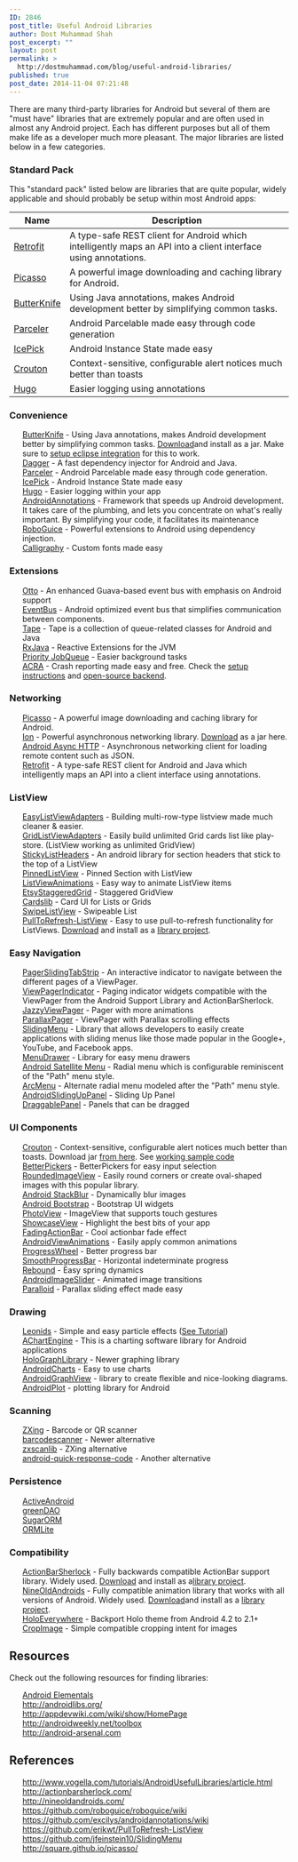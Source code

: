 ```yaml
---
ID: 2846
post_title: Useful Android Libraries
author: Dost Muhammad Shah
post_excerpt: ""
layout: post
permalink: >
  http://dostmuhammad.com/blog/useful-android-libraries/
published: true
post_date: 2014-11-04 07:21:48
---
```

There are many third-party libraries for Android but several of them are "must have" libraries that are extremely popular and are often used in almost any Android project. Each has different purposes but all of them make life as a developer much more pleasant. The major libraries are listed below in a few categories.
<h3><a class="anchor" href="https://github.com/dmsherazi/Android-Useful-Libraries/blob/master/Readme.md#standard-pack" name="user-content-standard-pack"></a>Standard Pack</h3>
This "standard pack" listed below are libraries that are quite popular, widely applicable and should probably be setup within most Android apps:
<table>
<thead>
<tr>
<th>Name</th>
<th>Description</th>
</tr>
</thead>
<tbody>
<tr>
<td><a href="http://square.github.io/retrofit/">Retrofit</a></td>
<td>A type-safe REST client for Android which intelligently maps an API into a client interface using annotations.</td>
</tr>
<tr>
<td><a href="http://square.github.io/picasso/">Picasso</a></td>
<td>A powerful image downloading and caching library for Android.</td>
</tr>
<tr>
<td><a href="http://jakewharton.github.io/butterknife/">ButterKnife</a></td>
<td>Using Java annotations, makes Android development better by simplifying common tasks.</td>
</tr>
<tr>
<td><a href="https://github.com/johncarl81/parceler">Parceler</a></td>
<td>Android Parcelable made easy through code generation</td>
</tr>
<tr>
<td><a href="https://github.com/frankiesardo/icepick">IcePick</a></td>
<td>Android Instance State made easy</td>
</tr>
<tr>
<td><a href="https://github.com/keyboardsurfer/Crouton">Crouton</a></td>
<td>Context-sensitive, configurable alert notices much better than toasts</td>
</tr>
<tr>
<td><a href="https://github.com/JakeWharton/hugo">Hugo</a></td>
<td>Easier logging using annotations</td>
</tr>
</tbody>
</table>
<h3><a class="anchor" href="https://github.com/dmsherazi/Android-Useful-Libraries/blob/master/Readme.md#convenience" name="user-content-convenience"></a>Convenience</h3>
<ul class="task-list">
	<li><a href="http://jakewharton.github.io/butterknife/">ButterKnife</a> - Using Java annotations, makes Android development better by simplifying common tasks. <a href="http://jakewharton.github.io/butterknife/#download">Download</a>and install as a jar. Make sure to <a href="http://jakewharton.github.io/butterknife/ide-eclipse.html">setup eclipse integration</a> for this to work.</li>
	<li><a href="http://square.github.io/dagger/">Dagger</a> - A fast dependency injector for Android and Java.</li>
	<li><a href="https://github.com/johncarl81/parceler">Parceler</a> - Android Parcelable made easy through code generation.</li>
	<li><a href="https://github.com/frankiesardo/icepick">IcePick</a> - Android Instance State made easy</li>
	<li><a href="https://github.com/JakeWharton/hugo">Hugo</a> - Easier logging within your app</li>
	<li><a href="https://github.com/excilys/androidannotations">AndroidAnnotations</a> - Framework that speeds up Android development. It takes care of the plumbing, and lets you concentrate on what's really important. By simplifying your code, it facilitates its maintenance</li>
	<li><a href="https://github.com/roboguice/roboguice">RoboGuice</a> - Powerful extensions to Android using dependency injection.</li>
	<li><a href="https://github.com/chrisjenx/Calligraphy">Calligraphy</a> - Custom fonts made easy</li>
</ul>
<h3><a class="anchor" href="https://github.com/dmsherazi/Android-Useful-Libraries/blob/master/Readme.md#extensions" name="user-content-extensions"></a>Extensions</h3>
<ul class="task-list">
	<li><a href="https://github.com/square/otto">Otto</a> - An enhanced Guava-based event bus with emphasis on Android support</li>
	<li><a href="https://github.com/greenrobot/EventBus">EventBus</a> - Android optimized event bus that simplifies communication between components.</li>
	<li><a href="http://square.github.io/tape/">Tape</a> - Tape is a collection of queue-related classes for Android and Java</li>
	<li><a href="https://github.com/ReactiveX/RxJava">RxJava</a> - Reactive Extensions for the JVM</li>
	<li><a href="https://github.com/path/android-priority-jobqueue">Priority JobQueue</a> - Easier background tasks</li>
	<li><a href="http://acra.ch/">ACRA</a> - Crash reporting made easy and free. Check the <a href="https://github.com/ACRA/acra/wiki/BasicSetup">setup instructions</a> and <a href="https://github.com/ACRA/acralyzer">open-source backend</a>.</li>
</ul>
<h3><a class="anchor" href="https://github.com/dmsherazi/Android-Useful-Libraries/blob/master/Readme.md#networking" name="user-content-networking"></a>Networking</h3>
<ul class="task-list">
	<li><a href="http://square.github.io/picasso/">Picasso</a> - A powerful image downloading and caching library for Android.</li>
	<li><a href="https://github.com/koush/ion">Ion</a> - Powerful asynchronous networking library. <a href="https://github.com/koush/ion#get-ion">Download</a> as a jar here.</li>
	<li><a href="http://loopj.com/android-async-http/">Android Async HTTP</a> - Asynchronous networking client for loading remote content such as JSON.</li>
	<li><a href="http://square.github.io/retrofit/">Retrofit</a> - A type-safe REST client for Android and Java which intelligently maps an API into a client interface using annotations.</li>
</ul>
<h3><a class="anchor" href="https://github.com/dmsherazi/Android-Useful-Libraries/blob/master/Readme.md#listview" name="user-content-listview"></a>ListView</h3>
<ul class="task-list">
	<li><a href="https://github.com/birajpatel/EasyListViewAdapters">EasyListViewAdapters</a> - Building multi-row-type listview made much cleaner &amp; easier.</li>
	<li><a href="https://github.com/birajpatel/GridListViewAdapters">GridListViewAdapters</a> - Easily build unlimited Grid cards list like play-store. (ListView working as unlimited GridView)</li>
	<li><a href="https://github.com/emilsjolander/StickyListHeaders">StickyListHeaders</a> - An android library for section headers that stick to the top of a ListView</li>
	<li><a href="https://github.com/beworker/pinned-section-listview">PinnedListView</a> - Pinned Section with ListView</li>
	<li><a href="https://github.com/nhaarman/ListViewAnimations">ListViewAnimations</a> - Easy way to animate ListView items</li>
	<li><a href="https://github.com/etsy/AndroidStaggeredGrid">EtsyStaggeredGrid</a> - Staggered GridView</li>
	<li><a href="https://github.com/gabrielemariotti/cardslib">Cardslib</a> - Card UI for Lists or Grids</li>
	<li><a href="https://github.com/47deg/android-swipelistview">SwipeListView</a> - Swipeable List</li>
	<li><a href="https://github.com/erikwt/PullToRefresh-ListView">PullToRefresh-ListView</a> - Easy to use pull-to-refresh functionality for ListViews. <a href="https://github.com/erikwt/PullToRefresh-ListView/archive/master.zip">Download</a> and install as a <a href="http://imgur.com/a/N8baF">library project</a>.</li>
</ul>
<h3><a class="anchor" href="https://github.com/dmsherazi/Android-Useful-Libraries/blob/master/Readme.md#easy-navigation" name="user-content-easy-navigation"></a>Easy Navigation</h3>
<ul class="task-list">
	<li><a href="https://github.com/astuetz/PagerSlidingTabStrip">PagerSlidingTabStrip</a> - An interactive indicator to navigate between the different pages of a ViewPager.</li>
	<li><a href="https://github.com/JakeWharton/Android-ViewPagerIndicator">ViewPagerIndicator</a> - Paging indicator widgets compatible with the ViewPager from the Android Support Library and ActionBarSherlock.</li>
	<li><a href="https://github.com/jfeinstein10/JazzyViewPager">JazzyViewPager</a> - Pager with more animations</li>
	<li><a href="https://github.com/prolificinteractive/ParallaxPager">ParallaxPager</a> - ViewPager with Parallax scrolling effects</li>
	<li><a href="https://github.com/jfeinstein10/SlidingMenu">SlidingMenu</a> - Library that allows developers to easily create applications with sliding menus like those made popular in the Google+, YouTube, and Facebook apps.</li>
	<li><a href="https://github.com/SimonVT/android-menudrawer">MenuDrawer</a> - Library for easy menu drawers</li>
	<li><a href="https://github.com/siyamed/android-satellite-menu/">Android Satellite Menu</a> - Radial menu which is configurable reminiscent of the "Path" menu style.</li>
	<li><a href="https://github.com/daCapricorn/ArcMenu">ArcMenu</a> - Alternate radial menu modeled after the "Path" menu style.</li>
	<li><a href="https://github.com/umano/AndroidSlidingUpPanel">AndroidSlidingUpPanel</a> - Sliding Up Panel</li>
	<li><a href="https://github.com/pedrovgs/DraggablePanel">DraggablePanel</a> - Panels that can be dragged</li>
</ul>
<h3><a class="anchor" href="https://github.com/dmsherazi/Android-Useful-Libraries/blob/master/Readme.md#ui-components" name="user-content-ui-components"></a>UI Components</h3>
<ul class="task-list">
	<li><a href="https://github.com/keyboardsurfer/Crouton">Crouton</a> - Context-sensitive, configurable alert notices much better than toasts. Download jar <a href="http://search.maven.org/#search%7Cga%7C1%7Cg%3A%22de.keyboardsurfer.android.widget%22">from here</a>. See <a href="https://github.com/codepath/android-crouton-sample">working sample code</a></li>
	<li><a href="https://github.com/derekbrameyer/android-betterpickers">BetterPickers</a> - BetterPickers for easy input selection</li>
	<li><a href="https://github.com/vinc3m1/RoundedImageView">RoundedImageView</a> - Easily round corners or create oval-shaped images with this popular library.</li>
	<li><a href="https://github.com/kikoso/android-stackblur">Android StackBlur</a> - Dynamically blur images</li>
	<li><a href="https://github.com/Bearded-Hen/Android-Bootstrap">Android Bootstrap</a> - Bootstrap UI widgets</li>
	<li><a href="https://github.com/chrisbanes/PhotoView">PhotoView</a> - ImageView that supports touch gestures</li>
	<li><a href="https://github.com/amlcurran/ShowcaseView">ShowcaseView</a> - Highlight the best bits of your app</li>
	<li><a href="https://github.com/ManuelPeinado/FadingActionBar">FadingActionBar</a> - Cool actionbar fade effect</li>
	<li><a href="https://github.com/daimajia/AndroidViewAnimations">AndroidViewAnimations</a> - Easily apply common animations</li>
	<li><a href="https://github.com/Todd-Davies/ProgressWheel">ProgressWheel</a> - Better progress bar</li>
	<li><a href="https://github.com/castorflex/SmoothProgressBar">SmoothProgressBar</a> - Horizontal indeterminate progress</li>
	<li><a href="http://facebook.github.io/rebound/">Rebound</a> - Easy spring dynamics</li>
	<li><a href="https://github.com/daimajia/AndroidImageSlider">AndroidImageSlider</a> - Animated image transitions</li>
	<li><a href="https://github.com/chrisjenx/Paralloid">Paralloid</a> - Parallax sliding effect made easy</li>
</ul>
<h3><a class="anchor" href="https://github.com/dmsherazi/Android-Useful-Libraries/blob/master/Readme.md#drawing" name="user-content-drawing"></a>Drawing</h3>
<ul class="task-list">
	<li><a href="https://github.com/plattysoft/Leonids">Leonids</a> - Simple and easy particle effects (<a href="http://www.plattysoft.com/2014/05/30/leonids-particle-system-lib/">See Tutorial</a>)</li>
	<li><a href="http://jaxenter.com/effort-free-graphs-on-android-with-achartengine-46199.html">AChartEngine</a> - This is a charting software library for Android applications</li>
	<li><a href="https://github.com/Androguide/HoloGraphLibrary">HoloGraphLibrary</a> - Newer graphing library</li>
	<li><a href="https://github.com/dacer/AndroidCharts">AndroidCharts</a> - Easy to use charts</li>
	<li><a href="http://android-graphview.org/">AndroidGraphView</a> - library to create flexible and nice-looking diagrams.</li>
	<li><a href="http://androidplot.com/docs/quickstart/">AndroidPlot</a> - plotting library for Android</li>
</ul>
<h3><a class="anchor" href="https://github.com/dmsherazi/Android-Useful-Libraries/blob/master/Readme.md#scanning" name="user-content-scanning"></a>Scanning</h3>
<ul class="task-list">
	<li><a href="https://github.com/zxing/zxing">ZXing</a> - Barcode or QR scanner</li>
	<li><a href="https://github.com/dm77/barcodescanner">barcodescanner</a> - Newer alternative</li>
	<li><a href="https://github.com/LivotovLabs/zxscanlib">zxscanlib</a> - ZXing alternative</li>
	<li><a href="https://code.google.com/p/android-quick-response-code/">android-quick-response-code</a> - Another alternative</li>
</ul>
<h3><a class="anchor" href="https://github.com/dmsherazi/Android-Useful-Libraries/blob/master/Readme.md#persistence" name="user-content-persistence"></a>Persistence</h3>
<ul class="task-list">
	<li><a href="https://github.com/pardom/ActiveAndroid">ActiveAndroid</a></li>
	<li><a href="https://github.com/greenrobot/greenDAO">greenDAO</a></li>
	<li><a href="http://satyan.github.io/sugar/">SugarORM</a></li>
	<li><a href="http://ormlite.com/sqlite_java_android_orm.shtml">ORMLite</a></li>
</ul>
<h3><a class="anchor" href="https://github.com/dmsherazi/Android-Useful-Libraries/blob/master/Readme.md#compatibility" name="user-content-compatibility"></a>Compatibility</h3>
<ul class="task-list">
	<li><a href="http://actionbarsherlock.com/">ActionBarSherlock</a> - Fully backwards compatible ActionBar support library. Widely used. <a href="https://api.github.com/repos/JakeWharton/ActionBarSherlock/zipball/4.4.0">Download</a> and install as a<a href="http://imgur.com/a/N8baF">library project</a>.</li>
	<li><a href="http://nineoldandroids.com/">NineOldAndroids</a> - Fully compatible animation library that works with all versions of Android. Widely used. <a href="https://github.com/JakeWharton/NineOldAndroids/zipball/master">Download</a>and install as a <a href="http://imgur.com/a/N8baF">library project</a>.</li>
	<li><a href="https://github.com/Prototik/HoloEverywhere">HoloEverywhere</a> - Backport Holo theme from Android 4.2 to 2.1+</li>
	<li><a href="https://github.com/biokys/cropimage">CropImage</a> - Simple compatible cropping intent for images</li>
</ul>
<h2><a class="anchor" href="https://github.com/dmsherazi/Android-Useful-Libraries/blob/master/Readme.md#resources" name="user-content-resources"></a>Resources</h2>
Check out the following resources for finding libraries:
<ul class="task-list">
	<li><a href="https://github.com/cesards/AndroidElementals">Android Elementals</a></li>
	<li><a href="http://androidlibs.org/">http://androidlibs.org/</a></li>
	<li><a href="http://appdevwiki.com/wiki/show/HomePage">http://appdevwiki.com/wiki/show/HomePage</a></li>
	<li><a href="http://androidweekly.net/toolbox">http://androidweekly.net/toolbox</a></li>
	<li><a href="http://android-arsenal.com/">http://android-arsenal.com</a></li>
</ul>
<h2><a class="anchor" href="https://github.com/dmsherazi/Android-Useful-Libraries/blob/master/Readme.md#references" name="user-content-references"></a>References</h2>
<ul class="task-list">
	<li><a href="http://www.vogella.com/tutorials/AndroidUsefulLibraries/article.html">http://www.vogella.com/tutorials/AndroidUsefulLibraries/article.html</a></li>
	<li><a href="http://actionbarsherlock.com/">http://actionbarsherlock.com/</a></li>
	<li><a href="http://nineoldandroids.com/">http://nineoldandroids.com/</a></li>
	<li><a href="https://github.com/roboguice/roboguice/wiki">https://github.com/roboguice/roboguice/wiki</a></li>
	<li><a href="https://github.com/excilys/androidannotations/wiki">https://github.com/excilys/androidannotations/wiki</a></li>
	<li><a href="https://github.com/erikwt/PullToRefresh-ListView">https://github.com/erikwt/PullToRefresh-ListView</a></li>
	<li><a href="https://github.com/jfeinstein10/SlidingMenu">https://github.com/jfeinstein10/SlidingMenu</a></li>
	<li><a href="http://square.github.io/picasso/">http://square.github.io/picasso/</a></li>
</ul>